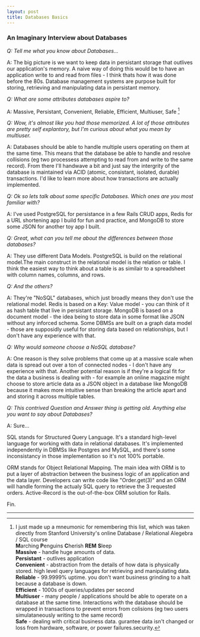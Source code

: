 ```yaml
---
layout: post
title: Databases Basics
---
```

### An Imaginary Interview about Databases

*Q: Tell me what you know about Databases...*

A: The big picture is we want to keep data in persistant storage that outlives our application's memory. A naive way of doing this would be to have an application write to and read from files - I think thats how it was done before the 80s. Database management systems are purpose built for storing, retrieving and manipulating data in persistant memory.

*Q: What are some attributes databases aspire to?*

A: Massive, Persistant, Convenient, Reliable, Efficient, Multiuser, Safe [^1]

*Q: Wow, it's almost like you had those memorized. A lot of those attributes are pretty self explantory, but I'm curious about what you mean by multiuser.*

A: Databases should be able to handle multiple users operating on them at the same time. This means that the database be able to handle and resolve collisions (eg two processess attempting to read from and write to the same record). From there I'll handwave a bit and just say the intergrity of the database is maintained via ACID (atomic, consistant, isolated, durable) transactions. I'd like to learn more about how transactions are actually implemented.

*Q: Ok so lets talk about some specific Databases. Which ones are you most familiar with?*

A: I've used PostgreSQL for persistance in a few Rails CRUD apps, Redis for a URL shortening app I build for fun and practice, and MongoDB to store some JSON for another toy app I built.

*Q: Great, what can you tell me about the differences between those databases?*

A: They use different Data Models. PostgreSQL is build on the relational model.The main construct in the relational model is the relation or table. I think the easiest way to think about a table is as similair to a spreadsheet with column names, columns, and rows.

*Q: And the others?*

A: They're "NoSQL" databases, which just broadly means they don't use the relational model. Redis is based on a Key: Value model - you can think of it as hash table that live in persistant storage. MongoDB is based on a document model - the idea being to store data in some format like JSON without any inforced schema. Some DBMSs are built on a graph data model - those are supposidly useful for storing data based on relationships, but I don't have any experience with that.

*Q: Why would someone choose a NoSQL database?*

A: One reason is they solve problems that come up at a massive scale when data is spread out over a ton of connected nodes - I don't have any experience with that. Another potential reason is if they're a logical fit for the data a business is dealing with - for example an online magazine might choose to store article data as a JSON object in a database like MongoDB because it makes more intuitive sense than breaking the article apart and and storing it across multiple tables.

*Q: This contrived Question and Answer thing is getting old. Anything else you want to say about Databases?*

A: Sure...

SQL stands for Structured Query Language. It's a standard high-level language for working with data in relational databases. It's implemented independently in DBMSs like Postgres and MySQL, and there's some inconsistancy in those implementation so it's not 100% portable.

ORM stands for Object Relational Mapping. The main idea with ORM is to put a layer of abstraction between the business logic of an application and the data layer. Developers can write code like "Order.get(3)" and an ORM will handle forming the actualy SQL query to retrieve the 3 requested orders. Active-Record is the out-of-the-box ORM solution for Rails.

Fin.

-----

[^1]: I just made up a mneumonic for remembering this list, which was taken directly from Stanford University's online Database / Relational Alegebra / SQL course <br /> **M**arching **P**enguins **C**herish **REM** **S**leep<br />**Massive** - handle huge amounts of data.<br />**Persistant** - outlives application<br />**Convenient** - abstraction from the details of how data is physically stored. high level query languages for retrieving and manipulating data.<br />**Reliable** - 99.9999% uptime. you don't want business grinding to a halt because a database is down.<br />**Efficient** - 1000s of queries/updates per second<br />**Multiuser** - many people / applications should be able to operate on a database at the same time. Interactions with the database should be wrapped in transactions to prevent errors from colisions (eg two users simulataneously writing to the same record)<br />**Safe** - dealing with critical business data. gurantee data isn't changed or loss from hardware, software, or power failures.security.



